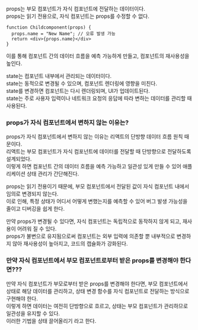 props는 부모 컴포넌트가 자식 컴포넌트에 전달하는 데이터이다.  
props는 읽기 전용으로, 자식 컴포넌트는 props를 수정할 수 없다.  

```
function Childcomponent(props) {
  props.name = "New Name"; // 오류 발생 가능
  return <div>{props.name}</div>
}
```

이를 통해 컴포넌트 간의 데이터 흐름을 예측 가능하게 만들고, 컴포넌트의 재사용성을 높인다.  

state는 컴포넌트 내부에서 관리되는 데이터이다.  
state는 동적으로 변경될 수 있으며, 컴포넌트 렌더링에 영향을 미친다.  
state를 변경하면 컴포넌트는 다시 렌더링되며, UI가 업데이트된다.  
state는 주로 사용자 입력이나 네트워크 요청의 응답에 따라 변하는 데이터를 관리할 때 사용된다.  

### props가 자식 컴포넌트에서 변하지 않는 이유는?

props가 자식 컴포넌트에서 변하지 않는 이유는 리액트의 단방향 데이터 흐름 원칙 때문이다.  
리액트는 부모 컴포넌트가 자식 컴포넌트에 데이터를 전달할 때 단방향으로 전달하도록 설계되었다.  
이렇게 하면 컴포넌트 간의 데이터 흐름을 예측 가능하고 일관성 있게 만들 수 있어 애플리케이션 상태 관리가 간단해진다.  

props는 읽기 전용이기 때문에, 부모 컴포넌트에서 전달된 값이 자식 컴포넌트 내에서 임의로 변경되지 않는다.  
이로 인해, 특정 상태가 어디서 어떻게 변했는지를 예측할 수 있어 버그 발생 가능성을 줄이고 디버깅을 쉽게 한다.  

만약 props가 변경될 수 있다면, 자식 컴포넌트는 독립적으로 동작하지 않게 되고, 재사용이 어려워 질 수 있다.  
props가 불변으로 유지됨으로써 컴포넌트는 외부 입력에 의존할 뿐 내부적으로 변경하지 않아 재사용성이 높아지고, 코드의 캡슐화가 강화된다.  

### 만약 자식 컴포넌트에서 부모 컴포넌트로부터 받은 props를 변경해야 한다면???

만약 자식 컴포넌트가 부모로부터 받은 props를 변경해야 한다면, 부모 컴포넌트에서 상태로 해당 데이터를 관리하고, 상태 변경 함수를 자식 컴포넌트로 전달하는 방식으로 구현해야 한다.  
이렇게 하면 데이터는 여전히 단방향으로 흐르고, 상태는 부모 컴포넌트가 관리하므로 일관성을 유지할 수 있다.  
이러한 기법을 상태 끌어올리기 라고 한다.
